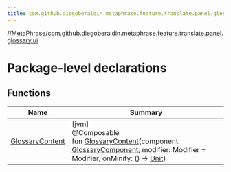 ```yaml
---
title: com.github.diegoberaldin.metaphrase.feature.translate.panel.glossary.ui
---
```

//[MetaPhrase](../../index.html)/[com.github.diegoberaldin.metaphrase.feature.translate.panel.glossary.ui](index.html)



# Package-level declarations



## Functions


| Name | Summary |
|---|---|
| [GlossaryContent](-glossary-content.html) | [jvm]<br>@Composable<br>fun [GlossaryContent](-glossary-content.html)(component: [GlossaryComponent](../com.github.diegoberaldin.metaphrase.feature.translate.panel.glossary.presentation/-glossary-component/index.html), modifier: Modifier = Modifier, onMinify: () -&gt; [Unit](https://kotlinlang.org/api/latest/jvm/stdlib/kotlin/-unit/index.html)) |


